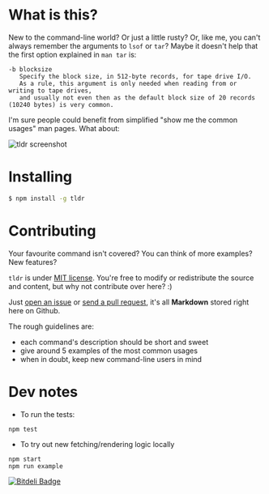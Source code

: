 # What is this?

New to the command-line world? Or just a little rusty?
Or, like me, you can't always remember the arguments to `lsof` or `tar`?
Maybe it doesn't help that the first option explained in `man tar` is:

```
-b blocksize
   Specify the block size, in 512-byte records, for tape drive I/O.
   As a rule, this argument is only needed when reading from or writing to tape drives,
   and usually not even then as the default block size of 20 records (10240 bytes) is very common.
```

I'm sure people could benefit from simplified "show me the common usages" man pages.
What about:

![tldr screenshot](http://raw.github.com/rprieto/tldr/master/screenshot.png)


# Installing

```bash
$ npm install -g tldr
```

# Contributing

Your favourite command isn't covered? You can think of more examples? New features?

`tldr` is under [MIT license](http://opensource.org/licenses/MIT). You're free to modify or redistribute the source and content, but why not contribute over here? :)

Just [open an issue](http://github.com/rprieto/tldr/issues) or [send a pull request](https://github.com/rprieto/tldr/pulls), it's all **Markdown** stored right here on Github.

The rough guidelines are:

- each command's description should be short and sweet
- give around 5 examples of the most common usages
- when in doubt, keep new command-line users in mind

# Dev notes

- To run the tests:

```
npm test
```

- To try out new fetching/rendering logic locally

```
npm start
npm run example
```


[![Bitdeli Badge](https://d2weczhvl823v0.cloudfront.net/rprieto/tldr/trend.png)](https://bitdeli.com/free "Bitdeli Badge")

